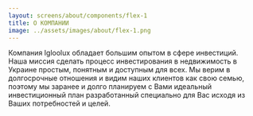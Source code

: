 ```yaml
---
layout: screens/about/components/flex-1
title: О КОМПАНИИ
image: ../assets/images/about/flex-1.png
---
```


Компания Igloolux обладает большим опытом в сфере инвестиций.  
Наша миссия
сделать процесс инвестирования
в недвижимость в Украине простым, понятным
и доступным для всех.
Мы верим в долгосрочные отношения и видим наших клиентов как свою семью, поэтому мы заранее и долго планируем с Вами идеальный инвестиционный план разработанный специально для Вас исходя из Ваших потребностей и целей.
